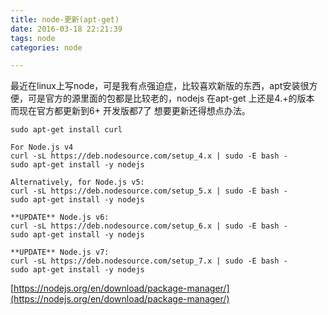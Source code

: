 ```yaml
---
title: node-更新(apt-get)
date: 2016-03-18 22:21:39
tags: node
categories: node

---
```


最近在linux上写node，可是我有点强迫症，比较喜欢新版的东西，apt安装很方便，可是官方的源里面的包都是比较老的，nodejs 在apt-get 上还是4.+的版本 而现在官方都更新到6+ 开发版都7了 想要更新还得想点办法。

```
sudo apt-get install curl

For Node.js v4
curl -sL https://deb.nodesource.com/setup_4.x | sudo -E bash -
sudo apt-get install -y nodejs

Alternatively, for Node.js v5:
curl -sL https://deb.nodesource.com/setup_5.x | sudo -E bash -
sudo apt-get install -y nodejs

**UPDATE** Node.js v6:
curl -sL https://deb.nodesource.com/setup_6.x | sudo -E bash -
sudo apt-get install -y nodejs

**UPDATE** Node.js v7:
curl -sL https://deb.nodesource.com/setup_7.x | sudo -E bash -
sudo apt-get install -y nodejs
```
[https://nodejs.org/en/download/package-manager/](https://nodejs.org/en/download/package-manager/)
